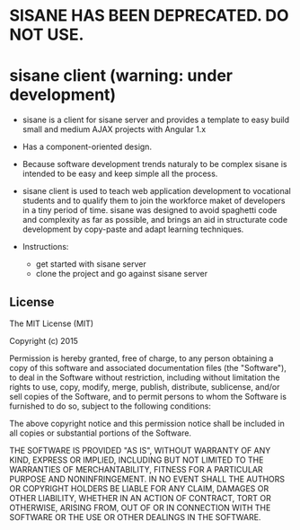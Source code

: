 # SISANE HAS BEEN DEPRECATED. DO NOT USE.
# sisane client (warning: under development)

  * sisane is a client for sisane server and provides a template to easy build small and medium AJAX projects with Angular 1.x    
  * Has a component-oriented design.
  * Because software development trends naturaly to be complex sisane is intended to be easy and keep simple all the process. 
  * sisane client is used to teach web application development to vocational students and to qualify them to join the workforce maket of developers in a tiny period of time. sisane was designed to avoid spaghetti code and complexity as far as possible, and brings an aid in structurate code development by copy-paste and adapt learning techniques.

  * Instructions:
    * get started with sisane server
    * clone the project and go against sisane server

## License

The MIT License (MIT)

Copyright (c) 2015

Permission is hereby granted, free of charge, to any person obtaining a copy
of this software and associated documentation files (the "Software"), to deal
in the Software without restriction, including without limitation the rights
to use, copy, modify, merge, publish, distribute, sublicense, and/or sell
copies of the Software, and to permit persons to whom the Software is
furnished to do so, subject to the following conditions:

The above copyright notice and this permission notice shall be included in
all copies or substantial portions of the Software.

THE SOFTWARE IS PROVIDED "AS IS", WITHOUT WARRANTY OF ANY KIND, EXPRESS OR
IMPLIED, INCLUDING BUT NOT LIMITED TO THE WARRANTIES OF MERCHANTABILITY,
FITNESS FOR A PARTICULAR PURPOSE AND NONINFRINGEMENT. IN NO EVENT SHALL THE
AUTHORS OR COPYRIGHT HOLDERS BE LIABLE FOR ANY CLAIM, DAMAGES OR OTHER
LIABILITY, WHETHER IN AN ACTION OF CONTRACT, TORT OR OTHERWISE, ARISING FROM,
OUT OF OR IN CONNECTION WITH THE SOFTWARE OR THE USE OR OTHER DEALINGS IN
THE SOFTWARE.
